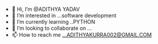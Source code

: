 - 👋 Hi, I’m @ADITHYA YADAV
- 👀 I’m interested in ...software development 
- 🌱 I’m currently learning ..PYTHON 
- 💞️ I’m looking to collaborate on ...
- 📫 How to reach me ...ADITHYAKURRA002@GMAIL.COM

<!---
ADITHYAYADAV/ADITHYAYADAV is a ✨ special ✨ repository because its `README.md` (this file) appears on your GitHub profile.
You can click the Preview link to take a look at your changes.
--->
